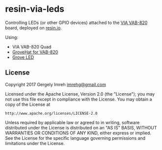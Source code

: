 # resin-via-leds

Controlling LEDs (or other GPIO devices) attached to the
[VIA VAB-820](http://www.viatech.com/en/boards/pico-itx/vab-820/)
board, deployed on [resin.io](https://resin.io).

Using:

* VIA VAB-820 Quad
* [GroveHat for VAB-820](https://www.tindie.com/products/imrehg/grovehat-for-via-vab-820/)
* [Grove LED](http://wiki.seeed.cc/Grove-LED_Socket_Kit/)

## License

Copyright 2017 Gergely Imreh <imrehg@gmail.com>

Licensed under the Apache License, Version 2.0 (the "License");
you may not use this file except in compliance with the License.
You may obtain a copy of the License at

    http://www.apache.org/licenses/LICENSE-2.0

Unless required by applicable law or agreed to in writing, software
distributed under the License is distributed on an "AS IS" BASIS,
WITHOUT WARRANTIES OR CONDITIONS OF ANY KIND, either express or implied.
See the License for the specific language governing permissions and
limitations under the License.
